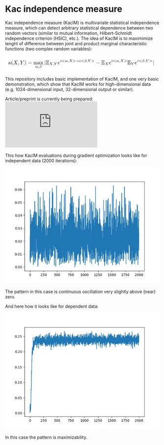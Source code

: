 # Kac independence measure 
Kac independence measure (KacIM) is multivariate statistical independence measure, 
which can detect arbitrary statistical dependence between two random vectors (similar to mutual information, Hilbert-Schmidt independence criterion (HSIC), etc.). The idea of KacIM is to maximimize lenght of difference 
between joint and product marginal characteristic functions (two complex random variables):

![Alt text](./kac_im.png?raw=true "KacIM")


This repository includes basic implementation of KacIM, and one very basic demonstration, which show that KacIM works for high-dimensional data (e.g. 1024-dimensional input, 32-dimensional output or similar).


Article/preprint is currently being prepared: ![Article](https://github.com/povidanius/kac_independence_measure/tree/main/art/main.pdf?raw=false "Article")


This how KacIM evaluations during gradient optimization looks like for independent data (2000 iterations):

![Alt text](./independent.png?raw=true "Title")

The pattern in this case is continuous oscillation very slightly above (near) zero.

And here how it looks like for dependent data:

![Alt text](./dependent.png?raw=true "Title")

In this case the pattern is maximizability.




